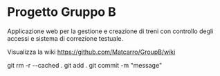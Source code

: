 # Progetto Gruppo B

Applicazione web per la gestione e creazione di treni con controllo degli accessi e sistema di correzione testuale.

Visualizza la wiki https://github.com/Matcarro/GroupB/wiki

 git rm -r --cached .
 git add .
 git commit -m "message"
